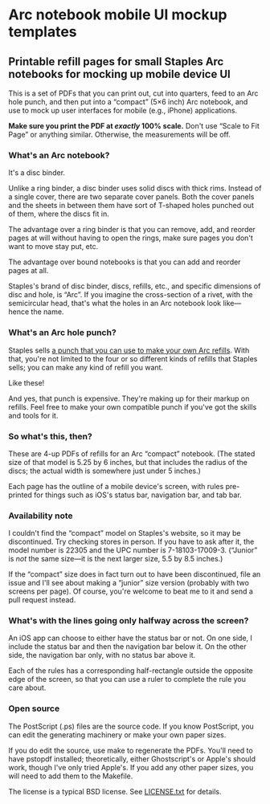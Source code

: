 # Arc notebook mobile UI mockup templates
## Printable refill pages for small Staples Arc notebooks for mocking up mobile device UI

This is a set of PDFs that you can print out, cut into quarters, feed to an Arc hole punch, and then put into a “compact” (5×6 inch) Arc notebook, and use to mock up user interfaces for mobile (e.g., iPhone) applications.

**Make sure you print the PDF at *exactly* 100% scale.** Don't use “Scale to Fit Page” or anything similar. Otherwise, the measurements will be off.

### What's an Arc notebook?

It's a disc binder.

Unlike a ring binder, a disc binder uses solid discs with thick rims. Instead of a single cover, there are two separate cover panels. Both the cover panels and the sheets in between them have sort of T-shaped holes punched out of them, where the discs fit in.

The advantage over a ring binder is that you can remove, add, and reorder pages at will without having to open the rings, make sure pages you don't want to move stay put, etc.

The advantage over bound notebooks is that you can add and reorder pages at all.

Staples's brand of disc binder, discs, refills, etc., and specific dimensions of disc and hole, is “Arc”. If you imagine the cross-section of a rivet, with the semicircular head, that's what the holes in an Arc notebook look like—hence the name.

### What's an Arc hole punch?

Staples sells [a punch that you can use to make your own Arc refills](http://www.staples.com/M-by-Staples-Arc-System-Desktop-Punch-8-Sheet-Capacity/product_324688). With that, you're not limited to the four or so different kinds of refills that Staples sells; you can make any kind of refill you want.

Like these!

And yes, that punch is expensive. They're making up for their markup on refills. Feel free to make your own compatible punch if you've got the skills and tools for it.

### So what's this, then?

These are 4-up PDFs of refills for an Arc “compact” notebook. (The stated size of that model is 5.25 by 6 inches, but that includes the radius of the discs; the actual width is somewhere just under 5 inches.)

Each page has the outline of a mobile device's screen, with rules pre-printed for things such as iOS's status bar, navigation bar, and tab bar.

### Availability note

I couldn't find the “compact” model on Staples's website, so it may be discontinued. Try checking stores in person. If you have to ask after it, the model number is 22305 and the UPC number is 7-18103-17009-3. (“Junior” is *not* the same size—it is the next larger size, 5.5 by 8.5 inches.)

If the “compact” size does in fact turn out to have been discontinued, file an issue and I'll see about making a “junior” size version (probably with two screens per page). Of course, you're welcome to beat me to it and send a pull request instead.

### What's with the lines going only halfway across the screen?
An iOS app can choose to either have the status bar or not. On one side, I include the status bar and then the navigation bar below it. On the other side, the navigation bar only, with no status bar above it.

Each of the rules has a corresponding half-rectangle outside the opposite edge of the screen, so that you can use a ruler to complete the rule you care about.

### Open source

The PostScript (.ps) files are the source code. If you know PostScript, you can edit the generating machinery or make your own paper sizes.

If you do edit the source, use make to regenerate the PDFs. You'll need to have pstopdf installed; theoretically, either Ghostscript's or Apple's should work, though I've only tried Apple's. If you add any other paper sizes, you will need to add them to the Makefile.

The license is a typical BSD license. See [LICENSE.txt](LICENSE.txt) for details.
